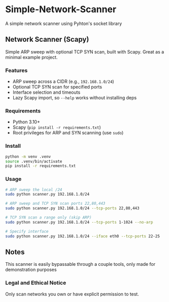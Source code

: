 # Simple-Network-Scanner
A simple network scanner using Pyhton's socket library
## Network Scanner (Scapy)

Simple ARP sweep with optional TCP SYN scan, built with Scapy. Great as a minimal example project.

### Features
- ARP sweep across a CIDR (e.g., `192.168.1.0/24`)
- Optional TCP SYN scan for specified ports
- Interface selection and timeouts
- Lazy Scapy import, so `--help` works without installing deps

### Requirements
- Python 3.10+
- Scapy (`pip install -r requirements.txt`)
- Root privileges for ARP and SYN scanning (use `sudo`)

### Install
```bash
python -m venv .venv
source .venv/bin/activate
pip install -r requirements.txt
```

### Usage
```bash
# ARP sweep the local /24
sudo python scanner.py 192.168.1.0/24

# ARP sweep and TCP SYN scan ports 22,80,443
sudo python scanner.py 192.168.1.0/24 --tcp-ports 22,80,443

# TCP SYN scan a range only (skip ARP)
sudo python scanner.py 192.168.1.0/24 --tcp-ports 1-1024 --no-arp

# Specify interface
sudo python scanner.py 192.168.1.0/24 --iface eth0 --tcp-ports 22-25
```
## Notes
This scanner is easily bypassable through a couple tools, only made for demonstration purposes

### Legal and Ethical Notice
Only scan networks you own or have explicit permission to test.
